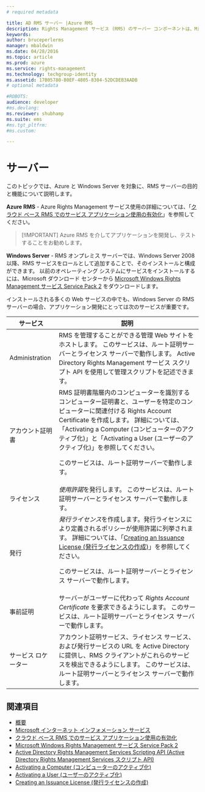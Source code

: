```yaml
---
# required metadata

title: AD RMS サーバー |Azure RMS
description: Rights Management サービス (RMS) のサーバー コンポーネントは、Microsoft インターネット インフォメーション サービスで実行される一連の Web サービスによって実装されます。
keywords:
author: bruceperlerms
manager: mbaldwin
ms.date: 04/28/2016
ms.topic: article
ms.prod: azure
ms.service: rights-management
ms.technology: techgroup-identity
ms.assetid: 17B05780-B0EF-4805-8304-52DCDEB3AADB
# optional metadata

#ROBOTS:
audience: developer
#ms.devlang:
ms.reviewer: shubhamp
ms.suite: ems
#ms.tgt_pltfrm:
#ms.custom:

---
```


# サーバー

このトピックでは、Azure と Windows Server を対象に、RMS サーバーの目的と機能について説明します。

**Azure RMS** - Azure Rights Management サービス使用の詳細については、「[クラウド ベース RMS でのサービス アプリケーション使用の有効化](how-to-use-file-api-with-aadrm-cloud.md)」を参照してください。

> [!IMPORTANT] Azure RMS を介してアプリケーションを開発し、テストすることをお勧めします。

**Windows Server** - RMS オンプレミス サーバーでは、Windows Server 2008 以降、RMS サービスをロールとして追加することで、そのインストールと構成ができます。 以前のオペレーティング システムにサービスをインストールするには、Microsoft ダウンロード センターから [Microsoft Windows Rights Management サービス Service Pack 2](http://www.microsoft.com/download/en/details.aspx?id=4909) をダウンロードします。

インストールされる多くの Web サービスの中でも、Windows Server の RMS サーバーの場合、アプリケーション開発にとっては次のサービスが重要です。

| サービス | 説明 |
|---------|-------------|
| Administration | RMS を管理することができる管理 Web サイトをホストします。 このサービスは、ルート証明サーバーとライセンス サーバーで動作します。 Active Directory Rights Management サービス スクリプト API を使用して管理スクリプトを記述できます。|
| アカウント証明書 |RMS 証明書階層内のコンピューターを識別するコンピューター証明書と、ユーザーを特定のコンピューターに関連付ける Rights Account Certificate を作成します。 詳細については、「Activating a Computer (コンピューターのアクティブ化)」と「Activating a User (ユーザーのアクティブ化)」を参照してください。<p><p>このサービスは、ルート証明サーバーで動作します。 |
|ライセンス | *使用許諾*を発行します。 このサービスは、ルート証明サーバーとライセンス サーバーで動作します。|
|発行 | *発行ライセンス*を作成します。発行ライセンスにより定義されるポリシーが使用許諾に列挙されます。 詳細については、「[Creating an Issuance License (発行ライセンスの作成)](https://msdn.microsoft.com/library/Aa362355)」を参照してください。<p><p>このサービスは、ルート証明サーバーとライセンス サーバーで動作します。|
|事前証明 | サーバーがユーザーに代わって *Rights Account Certificate* を要求できるようにします。 このサービスは、ルート証明サーバーとライセンス サーバーで動作します。|
|サービス ロケーター | アカウント証明サービス、ライセンス サービス、および発行サービスの URL を Active Directory に提供し、RMS クライアントがこれらのサービスを検出できるようにします。 このサービスは、ルート証明サーバーとライセンス サーバーで動作します。|

## 関連項目 ##
* [概要](ad-rms-overview.md)
* [Microsoft インターネット インフォメーション サービス](http://www.iis.net/overview)
* [クラウド ベース RMS でのサービス アプリケーション使用の有効化](how-to-use-file-api-with-aadrm-cloud.md)
* [Microsoft Windows Rights Management サービス Service Pack 2](http://www.microsoft.com/download/en/details.aspx?id=4909)
* [Active Directory Rights Management Services Scripting API (Active Directory Rights Management Services スクリプト API)](https://msdn.microsoft.com/library/Bb968797)
* [Activating a Computer (コンピューターのアクティブ化)](https://msdn.microsoft.com/library/Cc530377)
* [Activating a User (ユーザーのアクティブ化)](https://msdn.microsoft.com/library/Cc530378)
* [Creating an Issuance License (発行ライセンスの作成)](https://msdn.microsoft.com/library/Aa362355)

 

 


<!--HONumber=Jun16_HO2-->


